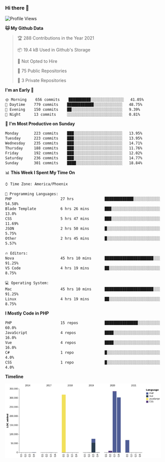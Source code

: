 ### Hi there 👋

<!--START_SECTION:waka-->
![Profile Views](http://img.shields.io/badge/Profile%20Views-5-blue)

**🐱 My Github Data** 

> 🏆 288 Contributions in the Year 2021
 > 
> 📦 19.4 kB Used in Github's Storage 
 > 
> 🚫 Not Opted to Hire
 > 
> 📜 75 Public Repositories 
 > 
> 🔑 3 Private Repositories  
 > 
**I'm an Early 🐤** 

```text
🌞 Morning    656 commits    ██████████░░░░░░░░░░░░░░░   41.05% 
🌆 Daytime    779 commits    ████████████░░░░░░░░░░░░░   48.75% 
🌃 Evening    150 commits    ██░░░░░░░░░░░░░░░░░░░░░░░   9.39% 
🌙 Night      13 commits     ░░░░░░░░░░░░░░░░░░░░░░░░░   0.81%

```
📅 **I'm Most Productive on Sunday** 

```text
Monday       223 commits    ███░░░░░░░░░░░░░░░░░░░░░░   13.95% 
Tuesday      223 commits    ███░░░░░░░░░░░░░░░░░░░░░░   13.95% 
Wednesday    235 commits    ███░░░░░░░░░░░░░░░░░░░░░░   14.71% 
Thursday     188 commits    ███░░░░░░░░░░░░░░░░░░░░░░   11.76% 
Friday       192 commits    ███░░░░░░░░░░░░░░░░░░░░░░   12.02% 
Saturday     236 commits    ███░░░░░░░░░░░░░░░░░░░░░░   14.77% 
Sunday       301 commits    ████░░░░░░░░░░░░░░░░░░░░░   18.84%

```


📊 **This Week I Spent My Time On** 

```text
⌚︎ Time Zone: America/Phoenix

💬 Programming Languages: 
PHP                      27 hrs              █████████████░░░░░░░░░░░░   54.58% 
Blade Template           6 hrs 26 mins       ███░░░░░░░░░░░░░░░░░░░░░░   13.0% 
CSS                      5 hrs 47 mins       ███░░░░░░░░░░░░░░░░░░░░░░   11.69% 
JSON                     2 hrs 50 mins       █░░░░░░░░░░░░░░░░░░░░░░░░   5.75% 
Other                    2 hrs 45 mins       █░░░░░░░░░░░░░░░░░░░░░░░░   5.57%

🔥 Editors: 
Nova                     45 hrs 10 mins      ██████████████████████░░░   91.25% 
VS Code                  4 hrs 19 mins       ██░░░░░░░░░░░░░░░░░░░░░░░   8.75%

💻 Operating System: 
Mac                      45 hrs 10 mins      ██████████████████████░░░   91.25% 
Linux                    4 hrs 19 mins       ██░░░░░░░░░░░░░░░░░░░░░░░   8.75%

```

**I Mostly Code in PHP** 

```text
PHP                      15 repos            ███████████████░░░░░░░░░░   60.0% 
JavaScript               4 repos             ████░░░░░░░░░░░░░░░░░░░░░   16.0% 
Vue                      4 repos             ████░░░░░░░░░░░░░░░░░░░░░   16.0% 
C#                       1 repo              █░░░░░░░░░░░░░░░░░░░░░░░░   4.0% 
CSS                      1 repo              █░░░░░░░░░░░░░░░░░░░░░░░░   4.0%

```


**Timeline**

![Chart not found](https://raw.githubusercontent.com/mikebronner/mikebronner/master/charts/bar_graph.png) 


<!--END_SECTION:waka-->

<!--
**mikebronner/mikebronner** is a ✨ _special_ ✨ repository because its `README.md` (this file) appears on your GitHub profile.

Here are some ideas to get you started:

- 🔭 I’m currently working on ...
- 🌱 I’m currently learning ...
- 👯 I’m looking to collaborate on ...
- 🤔 I’m looking for help with ...
- 💬 Ask me about ...
- 📫 How to reach me: ...
- 😄 Pronouns: ...
- ⚡ Fun fact: ...
-->
